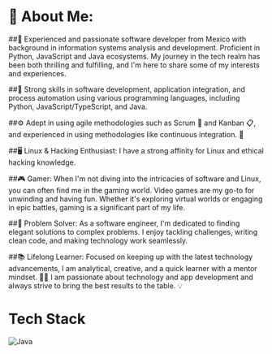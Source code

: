 # 💫 About Me:
##👋 Experienced and passionate software developer from Mexico with background in information systems analysis and development. Proficient in Python, JavaScript and Java ecosystems. My journey in the tech realm has been both thrilling and fulfilling, and I'm here to share some of my interests and experiences.

##🔧 Strong skills in software development, application integration, and process automation using various programming languages, including Python, JavaScript/TypeScript, and Java.

##⚙️ Adept in using agile methodologies such as Scrum 🔄 and Kanban 📋, and experienced in using methodologies like continuous integration. 🔄

##🖥️ Linux & Hacking Enthusiast:
I have a strong affinity for Linux and ethical hacking knowledge.

##🎮 Gamer:
When I'm not diving into the intricacies of software and Linux, you can often find me in the gaming world. Video games are my go-to for unwinding and having fun. Whether it's exploring virtual worlds or engaging in epic battles, gaming is a significant part of my life.


##🔧 Problem Solver:
As a software engineer, I'm dedicated to finding elegant solutions to complex problems. I enjoy tackling challenges, writing clean code, and making technology work seamlessly.

##📚 Lifelong Learner:
Focused on keeping up with the latest technology advancements, I am analytical, creative, and a quick learner with a mentor mindset. 👨‍🏫 I am passionate about technology and app development and always strive to bring the best results to the table. 💡

# Tech Stack
![Java](https://img.shields.io/badge/Java-ED8B00?style=for-the-badge&logo=java&logoColor=white)
